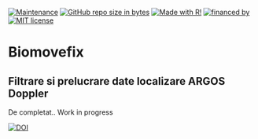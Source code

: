 [![Maintenance](https://img.shields.io/badge/Maintained%3F-yes-green.svg)](https://https://github.com/rlaurentiu/BioMoveFix/commits/master)
[![GitHub repo size in bytes](https://img.shields.io/github/repo-size/badges/shields.svg)](https://github.com/rlaurentiu/BioMoveFix/releases)
[![Made with R!](https://img.shields.io/badge/made%20with-R-blue.svg)](https://github.com/rlaurentiu/BioMoveFix)
[![financed by](https://img.shields.io/badge/PN--III--P2--2.1--PED--2016--0568-UEFISCDI-brightgreen.svg)](http://ccmesi.ro/?page_id=47)
[![MIT license](https://img.shields.io/badge/License-MIT-blue.svg)](https://lbesson.mit-license.org/)

# Biomovefix
## Filtrare si prelucrare date localizare ARGOS Doppler

De completat.. Work in progress

[![DOI](https://zenodo.org/badge/123764206.svg)](https://zenodo.org/badge/latestdoi/123764206)

